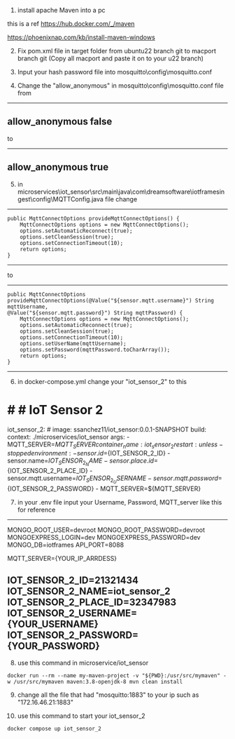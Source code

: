 1. install apache Maven into a pc

this is a ref
https://hub.docker.com/_/maven

https://phoenixnap.com/kb/install-maven-windows




2. Fix pom.xml file in target folder from ubuntu22 branch git to macport branch git (Copy all macport and paste it on to your u22 branch)




3. Input your hash password file into mosquitto\config\mosquitto.conf




4. Change the "allow_anonymous" in mosquitto\config\mosquitto.conf file from
-----
allow_anonymous false
-----

to

-----
allow_anonymous true
-----




5. in microservices\iot_sensor\src\main\java\com\dreamsoftware\iotframesingest\config\MQTTConfig.java file change


----------
    public MqttConnectOptions provideMqttConnectOptions() {
        MqttConnectOptions options = new MqttConnectOptions();
        options.setAutomaticReconnect(true);
        options.setCleanSession(true);
        options.setConnectionTimeout(10);
        return options;
    }
----------

to

----------
    public MqttConnectOptions provideMqttConnectOptions(@Value("${sensor.mqtt.username}") String mqttUsername,
    @Value("${sensor.mqtt.password}") String mqttPassword) {
        MqttConnectOptions options = new MqttConnectOptions();
        options.setAutomaticReconnect(true);
        options.setCleanSession(true);
        options.setConnectionTimeout(10);
        options.setUserName(mqttUsername);
        options.setPassword(mqttPassword.toCharArray());
        return options;
    }
----------




6. in docker-compose.yml
change your "iot_sensor_2" to this

  # # # IoT Sensor 2
  iot_sensor_2:
    # image: ssanchez11/iot_sensor:0.0.1-SNAPSHOT
    build:
      context: ./microservices/iot_sensor
      args:
        - MQTT_SERVER=${MQTT_SERVER}
    container_name: iot_sensor_2
    restart: unless-stopped
    environment:
      - sensor.id=${IOT_SENSOR_2_ID}
      - sensor.name=${IOT_SENSOR_2_NAME}
      - sensor.place.id=${IOT_SENSOR_2_PLACE_ID}
      - sensor.mqtt.username=${IOT_SENSOR_2_USERNAME}
      - sensor.mqtt.password=${IOT_SENSOR_2_PASSWORD}
      - MQTT_SERVER=${MQTT_SERVER}




7. in your .env file input your Username, Password, MQTT_server like this for reference

--------------------
MONGO_ROOT_USER=devroot
MONGO_ROOT_PASSWORD=devroot
MONGOEXPRESS_LOGIN=dev
MONGOEXPRESS_PASSWORD=dev
MONGO_DB=iotframes
API_PORT=8088

MQTT_SERVER={YOUR_IP_ARRDESS}

IOT_SENSOR_2_ID=21321434
IOT_SENSOR_2_NAME=iot_sensor_2
IOT_SENSOR_2_PLACE_ID=32347983
IOT_SENSOR_2_USERNAME={YOUR_USERNAME}
IOT_SENSOR_2_PASSWORD={YOUR_PASSWORD}
--------------------




8. use this command in microservice/iot_sensor
`````
docker run --rm --name my-maven-project -v "${PWD}:/usr/src/mymaven" -w /usr/src/mymaven maven:3.8-openjdk-8 mvn clean install
`````




9. change all the file that had "mosquitto:1883" to your ip such as "172.16.46.21:1883"




10. use this command to start your iot_sensor_2
````` 
docker compose up iot_sensor_2
`````
